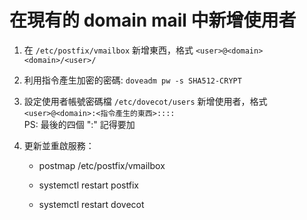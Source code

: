 # 在現有的 domain mail 中新增使用者

1. 在 `/etc/postfix/vmailbox` 新增東西，格式 `<user>@<domain> <domain>/<user>/`

2. 利用指令產生加密的密碼: `doveadm pw -s SHA512-CRYPT`

3. 設定使用者帳號密碼檔 `/etc/dovecot/users` 新增使用者，格式 `<user>@<domain>:<指令產生的東西>::::`  
   PS: 最後的四個 ":" 記得要加

4. 更新並重啟服務：

   * postmap /etc/postfix/vmailbox

   * systemctl restart postfix
   
   * systemctl restart dovecot
